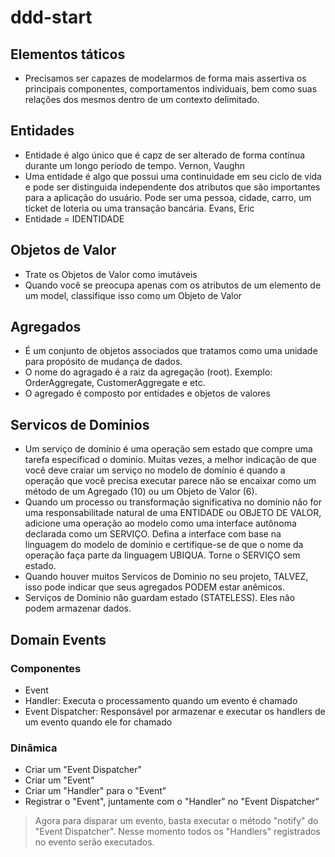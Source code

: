 # ddd-start

## Elementos táticos

- Precisamos ser capazes de modelarmos de forma mais assertiva os principais componentes, comportamentos individuais, bem como suas relações dos mesmos dentro de um contexto delimitado.

## Entidades

- Entidade é algo único que é capz de ser alterado de forma contínua durante um longo período de tempo. Vernon, Vaughn
- Uma entidade é algo que possui uma continuidade em seu ciclo de vida e pode ser distinguida independente dos atributos que são importantes para a aplicação do usuário. Pode ser uma pessoa, cidade, carro, um ticket de loteria ou uma transação bancária. Evans, Eric
- Entidade = IDENTIDADE

## Objetos de Valor

- Trate os Objetos de Valor como imutáveis
- Quando você se preocupa apenas com os atributos de um elemento de um model, classifique isso como um Objeto de Valor

## Agregados

- É um conjunto de objetos associados que tratamos como uma unidade para propósito de mudança de dados.
- O nome do agragado é a raiz da agregação (root). Exemplo: OrderAggregate, CustomerAggregate e etc.
- O agregado é composto por entidades e objetos de valores

## Servicos de Dominios

- Um serviço de domínio é uma operação sem estado que compre uma tarefa específicad o dominio. Muitas vezes, a melhor indicação de que você deve craiar um serviço no modelo de domínio é quando a operação que você precisa executar parece não se encaixar como um método de um Agregado (10) ou um Objeto de Valor (6).
- Quando um processo ou transformação significativa no domínio não for uma responsabilitade natural de uma ENTIDADE ou OBJETO DE VALOR, adicione uma operação ao modelo como uma interface autônoma declarada como um SERVIÇO. Defina a interface com base na linguagem do modelo de domínio e certifique-se de que o nome da operação faça parte da linguagem UBIQUA. Torne o SERVIÇO sem estado.
- Quando houver muitos Servicos de Dominio no seu projeto, TALVEZ, isso pode indicar que seus agregados PODEM estar anêmicos.
- Serviços de Dominio não guardam estado (STATELESS). Eles não podem armazenar dados.

## Domain Events

### Componentes

- Event
- Handler: Executa o processamento quando um evento é chamado
- Event Dispatcher: Responsável por armazenar e executar os handlers de um evento quando ele for chamado

### Dinâmica

- Criar um "Event Dispatcher"
- Criar um "Event"
- Criar um "Handler" para o "Event"
- Registrar o "Event", juntamente com o "Handler" no "Event Dispatcher"

> Agora para disparar um evento, basta executar o método "notify" do "Event Dispatcher". Nesse momento todos os "Handlers" registrados no evento serão executados.

